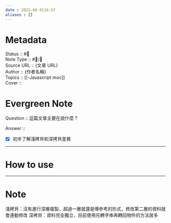 ```yaml
---
date : 2022-06-0116:57
aliases : []
---
```

# Metadata
Status :: #🌱 <br>
Note Type :: #📨/📝 <br>
Source URL :: {文章 URL} <br>
Author :: {作者名稱} <br>
Topics :: [[-Javascript moc]] <br>
Cover ::

# Evergreen Note

Question :: 這篇文章主要在說什麼 ?

Answer :: 
- [x] 初步了解淺拷貝和深拷貝差異

---

# How to use

---

# Note
淺拷貝：沒有進行深層複製，超過一層就還是傳參考的形式，修改第二層的資料就會連動修改
深拷貝：資料完全獨立，目前使用先轉字串再轉回物件的方法居多